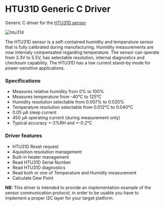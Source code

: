 # HTU31D Generic C Driver
Generic C driver for the [HTU31D sensor](http://www.te.com/usa-en/product-CAT-HSC0007.html)

![htu31d](https://www.te.com/content/dam/te-com/catalog/part/CAT/HSC/000/CAT-HSC0007-t1.jpg/jcr:content/renditions/product-details.png)

The HTU31D sensor is a self-contained humidity and temperature sensor that is fully calibrated during manufacturing. Humidity measurements are now internaly compensated regarding temperature. The sensor can operate from 3.3V to 5.5V, has selectable resolution, internal diagnostics and checksum capability. The HTU31D has a low current stand-by mode for power-sensitive applications.

### Specifications
*	Measures relative humidity from 0% to 100%
*	Measures temperature from -40°C to 125°C
*	Humidity resolution selectable from 0.007% to 0.020%
*	Temperature resolution selectable from 0.012°C to 0.040°C
*	0.05 µA sleep current
*	450 µA operating current (during measurement only)
*	Typical accuracy +-2%RH and +-0.2°C

### Driver features
* HTU31D Reset request
* Aquisition resolution management
* Built-in heater management
* Read HTU31D Serial Number
* Read HTU31D diagnostics
* Read both or one of Temperature and Humidty measurement
* Calculate Dew Point


**NB:** This driver is intended to provide an implementation example of the sensor communication protocol, in order to be usable you have to implement a proper I2C layer for your target platform.
